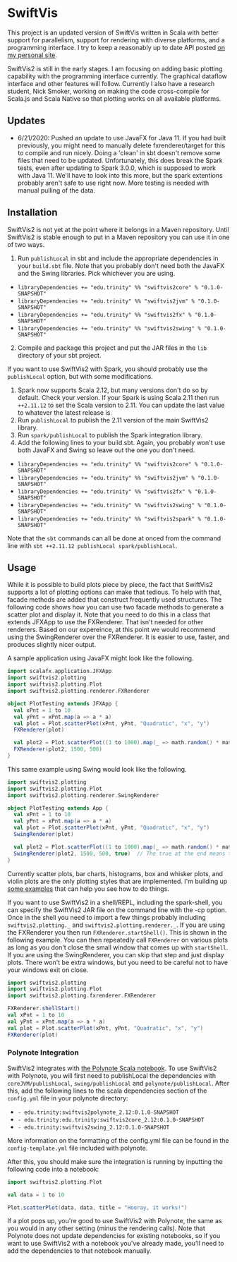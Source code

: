 # SwiftVis

This project is an updated version of SwiftVis written in Scala with better support for parallelism, support for rendering with diverse platforms,
and a programming interface. I try to keep a reasonably up to date API posted [on my personal site](https://www.cs.trinity.edu/~mlewis/SwiftVis2/).

SwiftVis2 is still in the early stages. I am focusing on adding basic plotting capability with the programming interface currently.
The graphical dataflow interface and other features will follow. Currently I also have a research student, Nick Smoker, working on making
the code cross-compile for Scala.js and Scala Native so that plotting works on all available platforms.

## Updates

- 6/21/2020: Pushed an update to use JavaFX for Java 11. If you had built previously, you might need to manually delete fxrenderer/target
for this to compile and run nicely. Doing a 'clean' in sbt doesn't remove some files that need to be updated. Unfortunately, this does break
the Spark tests, even after updating to Spark 3.0.0, which is supposed to work with Java 11. We'll have to look into this more, but the spark
extentions probably aren't safe to use right now. More testing is needed with manual pulling of the data.

## Installation

SwiftVis2 is not yet at the point where it belongs in a Maven repository. Until SwiftVis2 is stable enough to put in a Maven repository 
you can use it in one of two ways.

1. Run `publishLocal` in sbt and include the appropriate dependencies in your `build.sbt` file. Note that you probably don't need both the JavaFX and the Swing libraries. Pick whichever you are using.
  * `libraryDependencies += "edu.trinity" %% "swiftvis2core" % "0.1.0-SNAPSHOT"`
  * `libraryDependencies += "edu.trinity" %% "swiftvis2jvm" % "0.1.0-SNAPSHOT"`
  * `libraryDependencies += "edu.trinity" %% "swiftvis2fx" % "0.1.0-SNAPSHOT"`
  * `libraryDependencies += "edu.trinity" %% "swiftvis2swing" % "0.1.0-SNAPSHOT"`
2. Compile and package this project and put the JAR files in the `lib` directory of your sbt project.

If you want to use SwiftVis2 with Spark, you should probably use the `publishLocal` option, but with some modifications.

1. Spark now supports Scala 2.12, but many versions don't do so by default. Check your version. If your Spark is using Scala 2.11 then run `++2.11.12` to set the Scala version to 2.11. You can update the last value to whatever the latest release is.
2. Run `publishLocal` to publish the 2.11 version of the main SwiftVis2 library.
3. Run `spark/publishLocal` to publish the Spark integration library.
4. Add the following lines to your build.sbt. Again, you probably won't use both JavaFX and Swing so leave out the one you don't need.
  * `libraryDependencies += "edu.trinity" %% "swiftvis2core" % "0.1.0-SNAPSHOT"`
  * `libraryDependencies += "edu.trinity" %% "swiftvis2jvm" % "0.1.0-SNAPSHOT"`
  * `libraryDependencies += "edu.trinity" %% "swiftvis2fx" % "0.1.0-SNAPSHOT"`
  * `libraryDependencies += "edu.trinity" %% "swiftvis2swing" % "0.1.0-SNAPSHOT"`
  * `libraryDependencies += "edu.trinity" %% "swiftvis2spark" % "0.1.0-SNAPSHOT"`
  
Note that the `sbt` commands can all be done at onced from the command line with `sbt ++2.11.12 publishLocal spark/publishLocal`.

## Usage 

While it is possible to build plots piece by piece, the fact that SwiftVis2 supports a lot of plotting options can make that tedious.
To help with that, facade methods are added that construct frequently used structures. The following code shows how you can use
two facade methods to generate a scatter plot and display it. Note that you need to do this in a class that extends JFXApp
to use the FXRenderer. That isn't needed for other renderers. Based on our expereince, at this point we would recommend using 
the SwingRenderer over the FXRenderer. It is easier to use, faster, and produces slightly nicer output.

A sample application using JavaFX might look like the following.

```scala
import scalafx.application.JFXApp
import swiftvis2.plotting
import swiftvis2.plotting.Plot
import swiftvis2.plotting.renderer.FXRenderer

object PlotTesting extends JFXApp {
  val xPnt = 1 to 10
  val yPnt = xPnt.map(a => a * a)
  val plot = Plot.scatterPlot(xPnt, yPnt, "Quadratic", "x", "y")
  FXRenderer(plot)

  val plot2 = Plot.scatterPlot((1 to 1000).map(_ => math.random() * math.random()), (1 to 1000).map(_ => math.random() * math.random()), "Random Points", "x", "y")
  FXRenderer(plot2, 1500, 500)
}
```

This same example using Swing would look like the following.

```scala
import swiftvis2.plotting
import swiftvis2.plotting.Plot
import swiftvis2.plotting.renderer.SwingRenderer

object PlotTesting extends App {
  val xPnt = 1 to 10
  val yPnt = xPnt.map(a => a * a)
  val plot = Plot.scatterPlot(xPnt, yPnt, "Quadratic", "x", "y")
  SwingRenderer(plot)

  val plot2 = Plot.scatterPlot((1 to 1000).map(_ => math.random() * math.random()), (1 to 1000).map(_ => math.random() * math.random()), "Random Points", "x", "y")
  SwingRenderer(plot2, 1500, 500, true)  // The true at the end means that closing this window terminates the application.
}
```

Currently scatter plots, bar charts, histograms, box and whisker plots, and violin plots are the only plotting styles that are implemented. I'm building up 
[some examples](examples/examples.md) that can help you see how to do things.

If you want to use SwiftVis2 in a shell/REPL, including the spark-shell, you can specify the SwiftVis2 JAR file on the command line with the -cp option. Once in the shell you need to import a few things probably including `swiftvis2.plotting._` and `swiftvis2.plotting.renderer._`.  If you are using the FXRenderer you then run `FXRenderer.startShell()`. This is shown in the following example. You can then repeatedly call `FXRenderer` on various plots as long as you don't close the small window that comes up with `startShell`. If you are using the SwingRenderer, you can skip that step and just display plots. There won't be extra windows, but you need to be careful not to have your windows exit on close.

```scala
import swiftvis2.plotting
import swiftvis2.plotting.Plot
import swiftvis2.plotting.fxrenderer.FXRenderer

FXRenderer.shellStart()
val xPnt = 1 to 10
val yPnt = xPnt.map(a => a * a)
val plot = Plot.scatterPlot(xPnt, yPnt, "Quadratic", "x", "y")
FXRenderer(plot)
```

### Polynote Integration

SwiftVis2 integrates with [the Polynote Scala notebook](https://polynote.org/). To use SwiftVis2 with Polynote, you will first need to publishLocal the dependencies with `coreJVM/publishLocal`, `swing/publishLocal` and `polynote/publishLocal`. After this, add the following lines to the scala dependencies section of the `config.yml` file in your polynote directory: 
  * `- edu.trinity:swiftvis2polynote_2.12:0.1.0-SNAPSHOT`
  * `- edu.trinity:edu.trinity:swiftvis2core_2.12:0.1.0-SNAPSHOT`
  * `- edu.trinity:swiftvis2swing_2.12:0.1.0-SNAPSHOT`

More information on the formatting of the config.yml file can be found in the `config-template.yml` file included with polynote.

After this, you should make sure the integration is running by inputting the following code into a notebook:
```scala
import swiftvis2.plotting.Plot

val data = 1 to 10

Plot.scatterPlot(data, data, title = "Hooray, it works!")
```

If a plot pops up, you're good to use SwiftVis2 with Polynote, the same as you would in any other setting (minus the rendering calls). Note that Polynote does not update dependencies for existing notebooks, so if you want to use SwiftVis2 with a notebook you've already made, you'll need to add the dependencies to that notebook manually.
